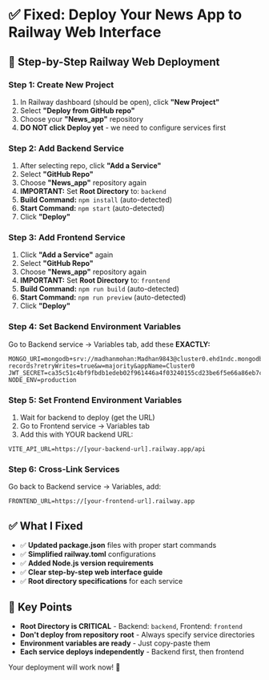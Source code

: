 # ✅ Fixed: Deploy Your News App to Railway Web Interface

## 🚀 Step-by-Step Railway Web Deployment

### Step 1: Create New Project
1. In Railway dashboard (should be open), click **"New Project"**
2. Select **"Deploy from GitHub repo"**
3. Choose your **"News_app"** repository
4. **DO NOT click Deploy yet** - we need to configure services first

### Step 2: Add Backend Service
1. After selecting repo, click **"Add a Service"**
2. Select **"GitHub Repo"** 
3. Choose **"News_app"** repository again
4. **IMPORTANT:** Set **Root Directory** to: `backend`
5. **Build Command:** `npm install` (auto-detected)
6. **Start Command:** `npm start` (auto-detected)
7. Click **"Deploy"**

### Step 3: Add Frontend Service
1. Click **"Add a Service"** again
2. Select **"GitHub Repo"**
3. Choose **"News_app"** repository again  
4. **IMPORTANT:** Set **Root Directory** to: `frontend`
5. **Build Command:** `npm run build` (auto-detected)
6. **Start Command:** `npm run preview` (auto-detected)
7. Click **"Deploy"**

### Step 4: Set Backend Environment Variables
Go to Backend service → Variables tab, add these **EXACTLY:**

```
MONGO_URI=mongodb+srv://madhanmohan:Madhan9843@cluster0.ehd1ndc.mongodb.net/student-records?retryWrites=true&w=majority&appName=Cluster0
JWT_SECRET=ca35c51c4bf9fbdb1edeb02f961446a4f03240155cd23be6f5e66a86eb7cbc4618e5bdf3b44d77b67039bb2a9c38e6329e8253fd914d79dc1177124919081851
NODE_ENV=production
```

### Step 5: Set Frontend Environment Variables
1. Wait for backend to deploy (get the URL)
2. Go to Frontend service → Variables tab
3. Add this with YOUR backend URL:

```
VITE_API_URL=https://[your-backend-url].railway.app/api
```

### Step 6: Cross-Link Services
Go back to Backend service → Variables, add:

```
FRONTEND_URL=https://[your-frontend-url].railway.app
```

## ✅ What I Fixed

- ✅ **Updated package.json** files with proper start commands
- ✅ **Simplified railway.toml** configurations  
- ✅ **Added Node.js version requirements**
- ✅ **Clear step-by-step web interface guide**
- ✅ **Root directory specifications** for each service

## 🎯 Key Points

- **Root Directory is CRITICAL** - Backend: `backend`, Frontend: `frontend`
- **Don't deploy from repository root** - Always specify service directories
- **Environment variables are ready** - Just copy-paste them
- **Each service deploys independently** - Backend first, then frontend

Your deployment will work now! 🚀